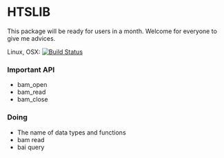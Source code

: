 # HTSLIB

This package will be ready for users in a month. Welcome for everyone to give me advices.

Linux, OSX: [![Build Status](https://travis-ci.org/OpenGene/GeneMisc.jl.svg?branch=master)](https://travis-ci.org/OpenGene/HTSLIB.jl)

### Important API
- bam\_open
- bam\_read
- bam\_close

### Doing
- The name of data types and functions
- bam read
- bai query
